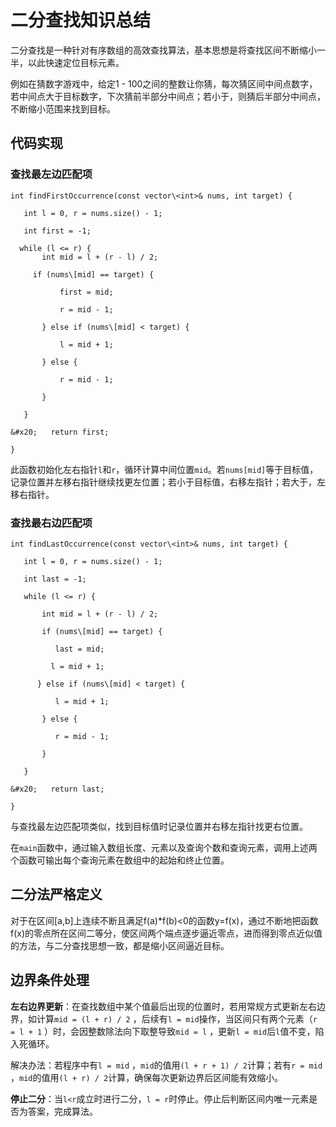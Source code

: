 # 二分查找知识总结

二分查找是一种针对有序数组的高效查找算法，基本思想是将查找区间不断缩小一半，以此快速定位目标元素。

例如在猜数字游戏中，给定1 - 100之间的整数让你猜，每次猜区间中间点数字，若中间点大于目标数字，下次猜前半部分中间点；若小于，则猜后半部分中间点，不断缩小范围来找到目标。

## 代码实现

### 查找最左边匹配项



```
int findFirstOccurrence(const vector\<int>& nums, int target) {

   int l = 0, r = nums.size() - 1;

   int first = -1;

  while (l <= r) {
       int mid = l + (r - l) / 2;

     if (nums\[mid] == target) {

           first = mid;

           r = mid - 1;

       } else if (nums\[mid] < target) {

           l = mid + 1;

       } else {

           r = mid - 1;

       }

   }

&#x20;   return first;

}
```

此函数初始化左右指针`l`和`r`，循环计算中间位置`mid`。若`nums[mid]`等于目标值，记录位置并左移右指针继续找更左位置；若小于目标值，右移左指针；若大于，左移右指针。

### 查找最右边匹配项



```
int findLastOccurrence(const vector\<int>& nums, int target) {

   int l = 0, r = nums.size() - 1;

   int last = -1;

   while (l <= r) {

       int mid = l + (r - l) / 2;

       if (nums\[mid] == target) {

          last = mid;

         l = mid + 1;

      } else if (nums\[mid] < target) {

          l = mid + 1;

       } else {

          r = mid - 1;

       }

   }

&#x20;   return last;

}
```

与查找最左边匹配项类似，找到目标值时记录位置并右移左指针找更右位置。

在`main`函数中，通过输入数组长度、元素以及查询个数和查询元素，调用上述两个函数可输出每个查询元素在数组中的起始和终止位置。

## 二分法严格定义

对于在区间\[a,b]上连续不断且满足f(a)\*f(b)<0的函数y=f(x)，通过不断地把函数f(x)的零点所在区间二等分，使区间两个端点逐步逼近零点，进而得到零点近似值的方法，与二分查找思想一致，都是缩小区间逼近目标。

## 边界条件处理

**左右边界更新**：在查找数组中某个值最后出现的位置时，若用常规方式更新左右边界，如计算`mid = (l + r) / 2` ，后续有`l = mid`操作，当区间只有两个元素（`r = l + 1` ）时，会因整数除法向下取整导致`mid = l` ，更新`l = mid`后`l`值不变，陷入死循环。

解决办法：若程序中有`l = mid` ，`mid`的值用`(l + r + 1) / 2`计算；若有`r = mid` ，`mid`的值用`(l + r) / 2`计算，确保每次更新边界后区间能有效缩小。

**停止二分**：当`l<r`成立时进行二分，`l = r`时停止。停止后判断区间内唯一元素是否为答案，完成算法。





